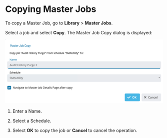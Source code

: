 # Copying Master Jobs

To copy a Master Job, go to **Library** > **Master Jobs**.

Select a job and select **Copy**. The Master Job Copy dialog is displayed:

![Master Job Copy](../../../../../Resources/Images/SM/Library/MasterJobs/master-job-copy.png "Master Job Copy")

1. Enter a Name.

1. Select a Schedule.

1. Select **OK** to copy the job or **Cancel** to cancel the operation.
